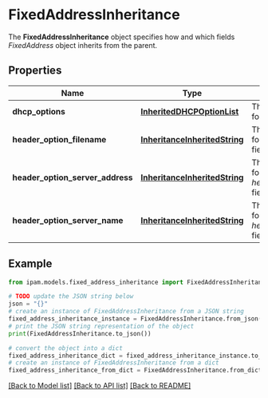 # FixedAddressInheritance

The __FixedAddressInheritance__ object specifies how and which fields _FixedAddress_ object inherits from the parent.

## Properties

Name | Type | Description | Notes
------------ | ------------- | ------------- | -------------
**dhcp_options** | [**InheritedDHCPOptionList**](InheritedDHCPOptionList.md) | The inheritance configuration for _dhcp_options_ field. | [optional] 
**header_option_filename** | [**InheritanceInheritedString**](InheritanceInheritedString.md) | The inheritance configuration for _header_option_filename_ field. | [optional] 
**header_option_server_address** | [**InheritanceInheritedString**](InheritanceInheritedString.md) | The inheritance configuration for _header_option_server_address_ field. | [optional] 
**header_option_server_name** | [**InheritanceInheritedString**](InheritanceInheritedString.md) | The inheritance configuration for _header_option_server_name_ field. | [optional] 

## Example

```python
from ipam.models.fixed_address_inheritance import FixedAddressInheritance

# TODO update the JSON string below
json = "{}"
# create an instance of FixedAddressInheritance from a JSON string
fixed_address_inheritance_instance = FixedAddressInheritance.from_json(json)
# print the JSON string representation of the object
print(FixedAddressInheritance.to_json())

# convert the object into a dict
fixed_address_inheritance_dict = fixed_address_inheritance_instance.to_dict()
# create an instance of FixedAddressInheritance from a dict
fixed_address_inheritance_from_dict = FixedAddressInheritance.from_dict(fixed_address_inheritance_dict)
```
[[Back to Model list]](../README.md#documentation-for-models) [[Back to API list]](../README.md#documentation-for-api-endpoints) [[Back to README]](../README.md)


